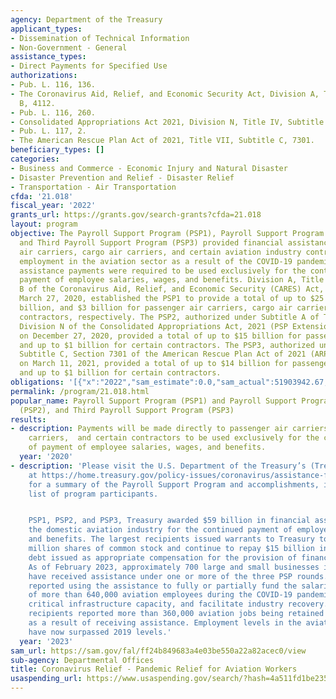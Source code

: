 ```yaml
---
agency: Department of the Treasury
applicant_types:
- Dissemination of Technical Information
- Non-Government - General
assistance_types:
- Direct Payments for Specified Use
authorizations:
- Pub. L. 116, 136.
- The Coronavirus Aid, Relief, and Economic Security Act, Division A, Title IV, Subtitle
  B, 4112.
- Pub. L. 116, 260.
- Consolidated Appropriations Act 2021, Division N, Title IV, Subtitle A, 402.
- Pub. L. 117, 2.
- The American Rescue Plan Act of 2021, Title VII, Subtitle C, 7301.
beneficiary_types: []
categories:
- Business and Commerce - Economic Injury and Natural Disaster
- Disaster Prevention and Relief - Disaster Relief
- Transportation - Air Transportation
cfda: '21.018'
fiscal_year: '2022'
grants_url: https://grants.gov/search-grants?cfda=21.018
layout: program
objective: The Payroll Support Program (PSP1), Payroll Support Program Extension (PSP2),
  and Third Payroll Support Program (PSP3) provided financial assistance to passenger
  air carriers, cargo air carriers, and certain aviation industry contractors to preserve
  employment in the aviation sector as a result of the COVID-19 pandemic. The financial
  assistance payments were required to be used exclusively for the continuation of
  payment of employee salaries, wages, and benefits. Division A, Title IV, Subtitle
  B of the Coronavirus Aid, Relief, and Economic Security (CARES) Act, enacted on
  March 27, 2020, established the PSP1 to provide a total of up to $25 billion, $4
  billion, and $3 billion for passenger air carriers, cargo air carriers, and certain
  contractors, respectively. The PSP2, authorized under Subtitle A of Title IV of
  Division N of the Consolidated Appropriations Act, 2021 (PSP Extension Law), enacted
  on December 27, 2020, provided a total of up to $15 billion for passenger air carriers
  and up to $1 billion for certain contractors. The PSP3, authorized under Title VII,
  Subtitle C, Section 7301 of the American Rescue Plan Act of 2021 (ARP), enacted
  on March 11, 2021, provided a total of up to $14 billion for passenger air carriers
  and up to $1 billion for certain contractors.
obligations: '[{"x":"2022","sam_estimate":0.0,"sam_actual":51903942.67,"usa_spending_actual":0.0},{"x":"2023","sam_estimate":0.0,"sam_actual":0.0,"usa_spending_actual":0.0},{"x":"2024","sam_estimate":0.0,"sam_actual":0.0,"usa_spending_actual":0.0}]'
permalink: /program/21.018.html
popular_name: Payroll Support Program (PSP1) and Payroll Support Program Extension
  (PSP2), and Third Payroll Support Program (PSP3)
results:
- description: Payments will be made directly to passenger air carriers,  cargo air
    carriers,  and certain contractors to be used exclusively for the continuation
    of payment of employee salaries, wages, and benefits.
  year: '2020'
- description: 'Please visit the U.S. Department of the Treasury’s (Treasury) website
    at https://home.treasury.gov/policy-issues/coronavirus/assistance-for-american-industry/airline-and-national-security-relief-programs
    for a summary of the Payroll Support Program and accomplishments, including a
    list of program participants.


    PSP1, PSP2, and PSP3, Treasury awarded $59 billion in financial assistance to
    the domestic aviation industry for the continued payment of employee wages, salaries,
    and benefits. The largest recipients issued warrants to Treasury to purchase 58
    million shares of common stock and continue to repay $15 billion in long-term
    debt issued as appropriate compensation for the provision of financial assistance.
    As of February 2023, approximately 700 large and small businesses in every state
    have received assistance under one or more of the three PSP rounds. Recipients
    reported using the assistance to fully or partially fund the salaries and benefits
    of more than 640,000 aviation employees during the COVID-19 pandemic, help maintain
    critical infrastructure capacity, and facilitate industry recovery. Additionally,
    recipients reported more than 360,000 aviation jobs being retained or created
    as a result of receiving assistance. Employment levels in the aviation industry
    have now surpassed 2019 levels.'
  year: '2023'
sam_url: https://sam.gov/fal/ff24b849683a4e03be550a22a82acec0/view
sub-agency: Departmental Offices
title: Coronavirus Relief - Pandemic Relief for Aviation Workers
usaspending_url: https://www.usaspending.gov/search/?hash=4a511fd1be235c37dbed0c07d3cf2995
---
```

